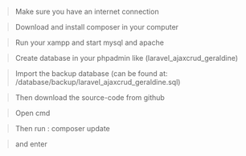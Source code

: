 > Make sure you have an internet connection 

> Download and install composer in your computer

> Run your xampp and start mysql and apache

> Create database in your phpadmin like (laravel_ajaxcrud_geraldine)

> Import the backup database (can be found at: /database/backup/laravel_ajaxcrud_geraldine.sql)

> Then download the source-code from github


> Open cmd

> Then run : composer update 

> and enter
